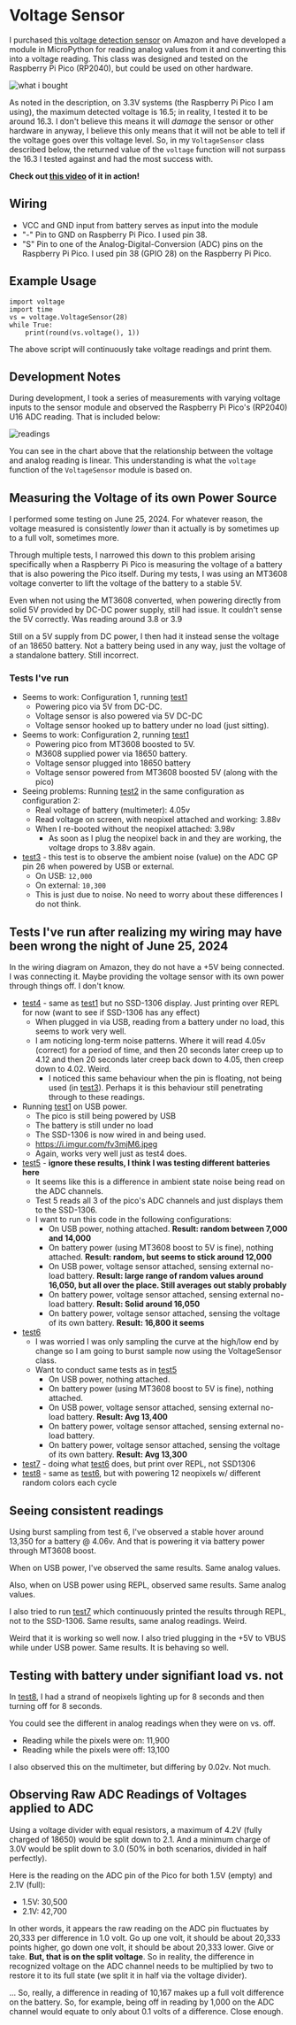 # Voltage Sensor
I purchased [this voltage detection sensor](https://www.amazon.com/gp/product/B07L81QJ75/ref=ppx_yo_dt_b_asin_title_o02_s00?ie=UTF8&psc=1) on Amazon and have developed a module in MicroPython for reading analog values from it and converting this into a voltage reading. This class was designed and tested on the Raspberry Pi Pico (RP2040), but could be used on other hardware.

![what i bought](https://i.imgur.com/w0DztuT.png)

As noted in the description, on 3.3V systems (the Raspberry Pi Pico I am using), the maximum detected voltage is 16.5; in reality, I tested it to be around 16.3. I don't believe this means it will *damage* the sensor or other hardware in anyway, I believe this only means that it will not be able to tell if the voltage goes over this voltage level. So, in my `VoltageSensor` class described below, the returned value of the `voltage` function will not surpass the 16.3 I tested against and had the most success with.

**Check out [this video](https://youtube.com/shorts/fh43cqcYhMk) of it in action!**

## Wiring
- VCC and GND input from battery serves as input into the module
- "-" Pin to GND on Raspberry Pi Pico. I used pin 38.
- "S" Pin to one of the Analog-Digital-Conversion (ADC) pins on the Raspberry Pi Pico. I used pin 38 (GPIO 28) on the Raspberry Pi Pico.

## Example Usage
```
import voltage
import time
vs = voltage.VoltageSensor(28)
while True:
	print(round(vs.voltage(), 1))
```

The above script will continuously take voltage readings and print them.

## Development Notes
During development, I took a series of measurements with varying voltage inputs to the sensor module and observed the Raspberry Pi Pico's (RP2040) U16 ADC reading. That is included below:

![readings](https://i.imgur.com/jVJOcZT.png)

You can see in the chart above that the relationship between the voltage and analog reading is linear. This understanding is what the `voltage` function of the `VoltageSensor` module is based on.

## Measuring the Voltage of its own Power Source
I performed some testing on June 25, 2024. For whatever reason, the voltage measured is consistently *lower* than it actually is by sometimes up to a full volt, sometimes more.

Through multiple tests, I narrowed this down to this problem arising specifically when a Raspberry Pi Pico is measuring the voltage of a battery that is also powering the Pico itself. During my tests, I was using an MT3608 voltage converter to lift the voltage of the battery to a stable 5V.

Even when not using the MT3608 converted, when powering directly from solid 5V provided by DC-DC power supply, still had issue. It couldn't sense the 5V correctly. Was reading around 3.8 or 3.9

Still on a 5V supply from DC power, I then had it instead sense the voltage of an 18650 battery. Not a battery being used in any way, just the voltage of a standalone battery. Still incorrect.

### Tests I've run
- Seems to work: Configuration 1, running [test1](./test1/)
	- Powering pico via 5V from DC-DC.
	- Voltage sensor is also powered via 5V DC-DC
	- Voltage sensor hooked up to battery under no load (just sitting).
- Seems to work: Configuration 2, running [test1](./test1/)
	- Powering pico from MT3608 boosted to 5V. 
	- M3608 supplied power via 18650 battery.
	- Voltage sensor plugged into 18650 battery
	- Voltage sensor powered from MT3608 boosted 5V (along with the pico)
- Seeing problems: Running [test2](./test2/) in the same configuration as configuration 2:
	- Real voltage of battery (multimeter): 4.05v
	- Read voltage on screen, with neopixel attached and working: 3.88v
	- When I re-booted without the neopixel attached: 3.98v
		- As soon as I plug the neopixel back in and they are working, the voltage drops to 3.88v again.
- [test3](./test3/) - this test is to observe the ambient noise (value) on the ADC GP pin 26 when powered by USB or external.
	- On USB: `12,000`
	- On external: `10,300`
	- This is just due to noise. No need to worry about these differences I do not think.

## Tests I've run after realizing my wiring may have been wrong the night of June 25, 2024
In the wiring diagram on Amazon, they do not have a +5V being connected. I was connecting it. Maybe providing the voltage sensor with its own power through things off. I don't know.
- [test4](./test4/) - same as [test1](./test1/) but no SSD-1306 display. Just printing over REPL for now (want to see if SSD-1306 has any effect)
	- When plugged in via USB, reading from a battery under no load, this seems to work very well.
	- I am noticing long-term noise patterns. Where it will read 4.05v (correct) for a period of time, and then 20 seconds later creep up to 4.12 and then 20 seconds later creep back down to 4.05, then creep down to 4.02. Weird.
		- I noticed this same behaviour when the pin is floating, not being used (in [test3](./test3/)). Perhaps it is this behaviour still penetrating through to these readings.
- Running [test1](./test1/) on USB power.
	- The pico is still being powered by USB
	- The battery is still under no load
	- The SSD-1306 is now wired in and being used.
	- https://i.imgur.com/fv3mjM6.jpeg
	- Again, works very well just as test4 does.
- [test5](./test5/) - **ignore these results, I think I was testing different batteries here**
	- It seems like this is a difference in ambient state noise being read on the ADC channels.
	- Test 5 reads all 3 of the pico's ADC channels and just displays them to the SSD-1306.
	- I want to run this code in the following configurations:
		- On USB power, nothing attached. **Result: random between 7,000 and 14,000**
		- On battery power (using MT3608 boost to 5V is fine), nothing attached. **Result: random, but seems to stick around 12,000**
		- On USB power, voltage sensor attached, sensing external no-load battery. **Result: large range of random values around 16,050, but all over the place. Still averages out stably probably**
		- On battery power, voltage sensor attached, sensing external no-load battery. **Result: Solid around 16,050**
		- On battery power, voltage sensor attached, sensing the voltage of its own battery. **Result: 16,800 it seems**
- [test6](./test6/)
	- I was worried I was only sampling the curve at the high/low end by change so I am going to burst sample now using the VoltageSensor class.
	- Want to conduct same tests as in [test5](./test5/)
		- On USB power, nothing attached. 
		- On battery power (using MT3608 boost to 5V is fine), nothing attached. 
		- On USB power, voltage sensor attached, sensing external no-load battery. **Result: Avg 13,400**
		- On battery power, voltage sensor attached, sensing external no-load battery. 
		- On battery power, voltage sensor attached, sensing the voltage of its own battery. **Result: Avg 13,300**
- [test7](./test7) - doing what [test6](./test6/) does, but print over REPL, not SSD1306
- [test8](./test8/) - same as [test6](./test6/), but with powering 12 neopixels w/ different random colors each cycle


## Seeing consistent readings
Using burst sampling from test 6, I've observed a stable hover around 13,350 for a battery @ 4.06v. And that is powering it via battery power through MT3608 boost.

When on USB power, I've observed the same results. Same analog values.

Also, when on USB power using REPL, observed same results. Same analog values.

I also tried to run [test7](./test7/) which continuously printed the results through REPL, not to the SSD-1306. Same results, same analog readings. Weird. 

Weird that it is working so well now. I also tried plugging in the +5V to VBUS while under USB power. Same results. It is behaving so well.

## Testing with battery under signifiant load vs. not
In [test8](./test8/), I had a strand of neopixels lighting up for 8 seconds and then turning off for 8 seconds. 

You could see the different in analog readings when they were on vs. off.
- Reading while the pixels were on: 11,900
- Reading while the pixels were off: 13,100

I also observed this on the multimeter, but differing by 0.02v. Not much.


## Observing Raw ADC Readings of Voltages applied to ADC
Using a voltage divider with equal resistors, a maximum of 4.2V (fully charged of 18650) would be split down to 2.1. And a minimum charge of 3.0V would be split down to 3.0 (50% in both scenarios, divided in half perfectly).

Here is the reading on the ADC pin of the Pico for both 1.5V (empty) and 2.1V (full):
- 1.5V: 30,500
- 2.1V: 42,700

In other words, it appears the raw reading on the ADC pin fluctuates by 20,333 per difference in 1.0 volt. Go up one volt, it should be about 20,333 points higher, go down one volt, it should be about 20,333 lower. Give or take. **But, that is on the split voltage**. So in reality, the difference in recognized voltage on the ADC channel needs to be multiplied by two to restore it to its full state (we split it in half via the voltage divider). 

... So, really, a difference in reading of 10,167 makes up a full volt difference on the battery. So, for example, being off in reading by 1,000 on the ADC channel would equate to only about 0.1 volts of a difference. Close enough.